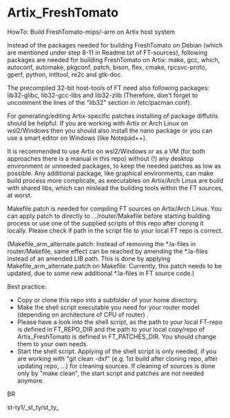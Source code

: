 # Artix_FreshTomato
HowTo: Build FreshTomato-mips/-arm on Artix host system 


Instead of the packages needed for building FreshTomato on Debian (which are mentioned under step 8-11 in Readme.txt of FT-sources), following packages are needed for building FreshTomato on Artix:
make, gcc, which, autoconf, automake, pkgconf, patch, bison, flex, cmake, rpcsvc-proto, gperf, python, intltool, re2c and gtk-doc.

The precompiled 32-bit host-tools of FT need also following packages: lib32-glibc, lib32-gcc-libs and lib32-zlib
(Therefore, don't forget to uncomment the lines of the "lib32" section in /etc/pacman.conf).

For generating/editing Artix-specific patches installing of package diffutils should be helpful. If you are working with Artix or Arch Linux 
on wsl2/Windows then you should also install the nano package or you can use a smart editor on Windows (like Notepad++).

It is recommended to use Artix on wsl2/Windows or as a VM  (for both approaches there is a manual in this repo) without (!) any desktop environment or unneeded packages, to keep the needed patches as low as possible. Any additional package, like graphical environments, can make build process more complicate, as executables on Artix/Arch Linux are build with shared libs, which can mislead the building tools within the FT sources, at worst.

Makefile.patch is needed for compiling FT sources on Artix/Arch Linux.
You can apply patch to directly to .../router/Makefile before starting building process or use one of the supplied scripts of this repo after cloning it locally. Please check if path in the script file to your local FT repo is correct.

(Makefile_arm_alternate.patch: Instead of removing the *.la-files in router/Makefile, same effect can be reached by amending the *.la-files instead of an amended LIB path. This is done by applying Makefile_arm_alternate.patch on Makefile.
Currently, this patch needs to be updated, due to some new additional *.la-files in FT source code.)

Best practice:
   - Copy or clone this repo into a subfolder of your home directory. 
   - Make the shell script executable you need for your router model (depending on architecture of CPU of router) .
   - Please have a look into the shell script, as the path to your local FT-repo is defined in FT_REPO_DIR and the path to your local copy/repo of Artix_FreshTomato is defined in FT_PATCHES_DIR. You should change them to your own needs.
   - Start the shell script. Applying of the shell script is only needed, if you are working with "git clean -dxf" (e.g. 1st build after cloning repo, after updating repo, ...) for cleaning sources. If cleaning of sources is done only by "make clean", the start script and patches are not needed anymore. 

BR

st-ty1/\_st_ty/st_ty_
